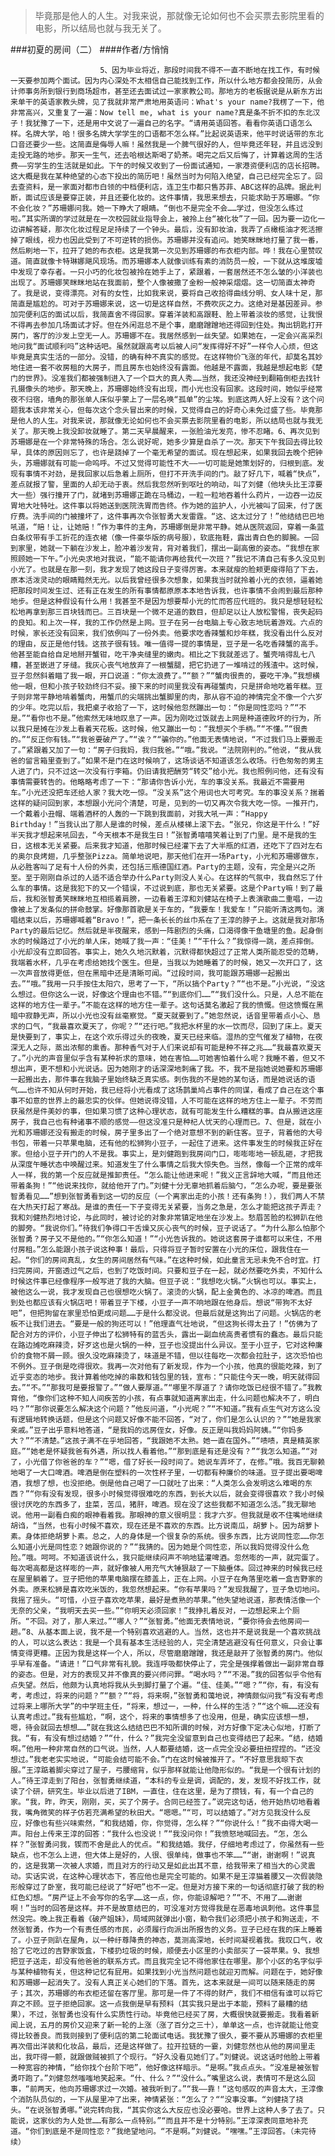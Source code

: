 > 毕竟那是他人的人生。对我来说，那就像无论如何也不会买票去影院里看的电影，所以结局也就与我无关了。

###初夏的房间（二）
####作者/方悄悄

						5、因为毕业将近，那段时间我不得不一直不断地在找工作，有时候一天要参加两个面试。因为内心深处不太相信自己能找到工作，所以什么地方都会投简历，从会计师事务所到银行到商场超市，甚至还去面试过一家家教公司。那地方的老板据说是从新东方出来单干的英语家教头牌，见了我就非常严肃地用英语问：What's your name?我楞了一下，他非常高兴，又重复了一遍：Now tell me, what is your name?真是条不折不扣的东北汉子！我犹豫了一下，还是用中文说了一遍自己的名字。“请用英语回答。看看你英语口语怎么样。名牌大学，哈！很多名牌大学学生的口语都不怎么样。”比起说英语来，他平时说话带的东北口音还要少一些。这简直是侮辱人嘛！虽然我是一个脾气很好的人，但毕竟还年轻，并且远没到走投无路的地步。那天一生气，还去哈根达斯喝了奶茶。喝完之后又后悔了，计算着这周的生活费——穷学生的生活就是如此。下午的时候又收到了一份面试通知，一家港资便利店的店长招聘。这大概是我在某种绝望的心态下投出的简历吧！虽然当时为何陷入绝望，自己已经完全忘了。回去查资料，是一家面对都市白领的中档便利店，连卫生巾都只售苏菲、ABC这样的品牌。据此判断，面试应该是要穿正装，并且还要化妆的。这件事情，我思来想去，只能求助于苏珊娜。“你不会化妆？”苏珊娜问我。她一下睁大了眼睛。“倒也不是完全不会……学过，但没怎么练过啦。”其实所谓的学过就是在一次校园就业指导会上，被拎上台“被化妆”了一回。因为要一边化一边讲解答疑，那次化妆过程足足持续了一个钟头。最后，没有卸妆油，我弄了点橄榄油才死活擦掉了眼线，视力也因此受到了不可逆转的损伤。苏珊娜并没有追问。她笑眯眯地打量了我一番，然后刷地一下，拉开了她的布衣柜。这是我第一次见到苏珊娜的布衣柜内部。哗！我在心里赞叹道。简直就像卡特琳娜飓风现场。而苏珊娜本人就像训练有素的消防员一般，一下就从这堆废墟中发现了幸存者。一只小巧的化妆包被拎在她手上了，紧跟着，一套居然还不怎么皱的小洋装也出现了。苏珊娜笑眯眯地站在我面前，整个人像被撒了金粉一般神采熠熠。这一切简直太神奇了。我是说，变得漂亮。对有的女性，比如我来说，要将自己收拾得曲线分明、女人味十足，那简直是尴尬的。可对于苏珊娜来说，这一切是这样自然，不费吹灰之力。这绝对是基因差异。参加完便利店的面试以后，我简直舍不得回家。穿着洋装和高跟鞋、脸上带着淡妆的感觉，让我恨不得再去参加几场面试才好。但在外闲逛总不是个事，磨磨蹭蹭地还得回到住处。掏出钥匙打开房门，客厅的沙发上空无一人。苏珊娜不在。我居然感到一丝失望。如果她在，一定会兴高采烈地问我“面试顺利吗”这种话吧。虽然就跟高考以后被人问“发挥得好不好”一样令人心烦，但这毕竟是真实生活的一部分。没错，的确有种不真实的感觉。在这样物价飞涨的年代，却莫名其妙地住进一套不收房租的大房子，而且房东也始终没有露面。他越是不露面，我越是想起电影《楚门的世界》。没准我们都被强制进入了一个巨大的真人秀……当然，我还没神经到翻箱倒柜去找针孔摄像头的地步。那天晚上，苏珊娜始终没有出现，而小光也没有回家。这段时间，她似乎经常夜不归宿，墙角的那张单人床似乎蒙上了一层名唤“孤单”的尘埃。到底这两人好上没有？这个问题我本该非常关心，但每次这个念头冒出来的时候，又觉得自己的好奇心未免过盛了些。毕竟那是他人的人生。对我来说，那就像无论如何也不会买票去影院里看的电影，所以结局也就与我无关了。那天晚上我没卸妆就睡了。第二天早晨醒来，一张脸油光发亮，惨不忍睹。6、再次见到苏珊娜是在一个非常特殊的场合。怎么说好呢，她多少算是自杀了一次。那天下午我回去得比较早，具体的原因则忘了，也许是跷掉了一个毫无希望的面试。现在想起来，如果我回去晚个把钟头，苏珊娜就有可能一命呜呼。不过又觉得可能性不大——一切可能是她策划好的，归根到底。发现有事情不对劲，是我回家以后急着上厕所，但打不开洗手间的门。敲了好几下，喊着“快点”，差点就报了警，里面的人却无动于衷。然后我忽然听到呕吐的响动，叫了刘健（他块头比王淳要大一些）强行撞开了门，就堵到苏珊娜正跪在马桶边，一粒一粒地吞着什么药片，一边吞一边反胃地大吐特吐。这件事以将她送到医院洗胃而告终。作为她的监护人，小光被叫了回来，付了医疗费。洗手间的门被撞坏了，这件事再次令张智勇大发雷霆。“这、这太过分了！”他结结巴巴地吼道，“赔！让，让她赔！”作为事件的主角，苏珊娜倒是非常平静。她从医院返回，穿着一条蓝白条纹带有手工折花的连衣裙（像一件豪华版的病号服），软底拖鞋，露出青白色的脚腕。一回到家里，她就一下躺在沙发上，脸冲着沙发背，背对着我们，摆出一副高傲的姿态。“我想在家照顾她一下午。”小光央求地对我说，“能不能请你再给我代一次班？”我记不清自己有多久没见到小光了。也就是在那一刻，我才发现了她这段日子变得厉害。本来就瘦的脸颊更瘦得陷了下去，原本活泼灵动的眼睛黯然无光。以后我曾经很多次想象，如果我当时就拎着小光的衣领，逼着她把那段时间发生过、还有正在发生的所有事情都原原本本地告诉我，也许事情不会闹到最后那种地步。但是这种假设有什么用！我甚至不是因为想要帮小光的忙而答应代班的。我只是想轻轻松松地再拿到那三百块钱而已。三百块是一个微不足道的数目，但却足以让人放松警惕，丧失起码的良知。和上次一样，我的工作仍然是上网。豆子在另一台电脑上专心致志地玩着游戏。六点的时候，家长还没有回来，我们依例叫了一份外卖。他要求吃香辣蟹和炒年糕，我没看出什么反对的理由，反正是他付钱。这孩子很有钱。唯一值得一提的事情是，豆子是一名吃香辣蟹的高手。他甚至能自给自足地掰开蟹钳，吃干净夹缝里的嫩肉。相比之下我就差远了。蟹壳啃得乱七八糟，甚至嵌进了牙缝。我灰心丧气地放弃了一根蟹腿，把它扔进了一堆啃过的残渣中。这时候，豆子忽然斜着瞄了我一眼，开口说道：“你太浪费了。”“额？”“蟹肉很贵的，要吃干净。”我想横他一眼，但和小孩子较劲终归不妥。接下来的时间里我没有再碰蟹肉，只是拼命地吃着年糕。豆子则非常平静地啃着蟹肉，用蟹爪的尖端挑出蟹脚里的肉，那从容不迫的神情完全不像一个六岁的少年。吃完以后，我把桌子收拾了一下，这时候他忽然蹦出一句：“你是同性恋吗？”“不是。”“看你也不是。”他索然无味地叹息了一声。因为刚吃过饭就去上网是种道德败坏的行为，所以我只是摊在沙发上看着天花板。这时候，他又蹦出一句：“我想买个手柄。”“不懂。”“很贵的。”“反正你有钱。”“我爸要破产了。”“诶？”“骗你的。”他面无表情地说，“不过我们马上要搬走了。”紧跟着又加了一句：“房子归我妈，我归我爸。”“哦。”我说。“法院刚判的。”他说，“我从我爸的留言箱里查到了。”如果不是门在这时候响了，这场谈话不知道该怎么收场。行色匆匆的男主人进了门，只不过这一次没有行李箱。仍旧请我把酬劳“转交”给小光。我也照例问他，还有没有事情需要转告的。他略略考虑了一下：“那请你告诉小光，车的事没关系。我最近不需要用车。”小光还没把车还给人家？我大吃一惊。“没关系”这个用词也大可考究。车的事没关系？揣着这样的疑问回到家，本想跟小光问个清楚，可是，见到的一切又再次令我大吃一惊。一推开门，一个戴着小丑帽、端着酒杯的人轰的一下跳到我面前，对我大吼一声：“Happy Birthday！”当我认出了那人是谁的时候，差点从楼梯上滚下去。“张兄，你这是干什么！”好半天我才想起来吼回去，“今天根本不是我生日！”张智勇嘻嘻笑着让到了门里。是不是我的生日，这根本无关紧要。后来我才知道，他那时候已经灌下去了大半瓶的红酒，还吃下了四对左右的奥尔良烤翅，几乎整张Pizza。简单地说吧，那天他们在开一场Party，小光和苏珊娜做东，从必胜客叫了足有十人份的外卖，还包括三瓶德国红酒。Party的主题，没有，完全是兴之所至。至于刚刚自杀过的人适不适合举办什么Party则没人关心。在这样的气氛中，我自然忘了什么车的事情。这是我犯下的又一个错误，不过说到底，那也无关紧要。这是个Party嘛！到了最后，我和张智勇笑眯眯地互相揽着肩膀，一边看着王淳和刘健站在椅子上表演歌曲二重唱，一边像被上了发条似的拼命鼓掌。好像那首歌是关于车的，“我要车！我爱车！”只能听清这两句。演唱结束以后，苏珊娜喊着“Bravo！”，把一条长长的丝巾系在了王淳的脖子上。这就是我对那场Party的最后记忆。然后就是半夜醒来，感到一阵剧烈的头痛，口渴得像干鱼塘里的鱼。起身倒水的时候路过了小光的单人床，她喊了我一声：“佳美！”“干什么？”我惊得一跳，差点摔倒。小光却没有立即回答。事实上，她久久地沉默着，沉默得都快超过了正常人类所能忍受的范畴，我端着水杯，几乎在考虑给她找个医生。但是，当我以为她睡着了的时候，她又一次开口了，这一次声音放得更低，但在黑暗中还是清晰可闻。“过段时间，我可能跟苏珊娜一起搬出去。”“哦。”我用一只手按住太阳穴，思考了一下，“所以搞个Party？”“也不是。”小光说，“没这么想过。但你这么一说，好像这个理由也不错。”“到底你们……”“我们没什么。只是，人总不能在这样的地方住一辈子。”不能在这样的地方住一辈子。这句话莫名激起了我的愤慨。但这愤慨在黑暗中寂静无声，所以小光也没有丝毫察觉。“夏天就要到了。”她忽然说，话音里带着点小心、恳求的口气，“我最喜欢夏天了，你呢？”“还行吧。”我把水杯里的水一饮而尽，回到了床上。夏天是快要到了，事实上，在这个欢乐得过头的夜晚，夏天已经来临。湿热的空气催发了植物，在夜深无人之际，蒸出浓郁的熏香。那种香气对于人们来说却有可能是种不祥之兆……“我最喜欢夏天了。”小光的声音里似乎含有某种祈求的意味，她在害怕……可她害怕着什么呢？我睡不着，但又不想出声，更不想和小光说话。因为她刚才的话深深地刺痛了我。不，我不是指她说她要和苏珊娜一起搬出去，那件事在我脑子里始终缺乏真实感。刺伤我的不是她的某句话，而是她说话的语气……也许不知从何时开始，我已经将小光看成了这场鹊巢鸠占事件的同谋，看成了自己在这个事事不如意的世界上的最忠实的伙伴。但她说得没错，人不可能在这样的地方住上一辈子。不劳而获虽然是件美妙的事，但如果习惯了这种心理状态，就有可能发生什么糟糕的事。自从搬进这座房子，我自己也有种诸事不顺的感觉——但这没准只是种杞人忧天的心理而已。7、但是，就在小光和苏珊娜还没有搬走的时候，房子里多出了一个绝对意想不到的新住客。豆子，背着他的大号书包，带着一只苹果电脑，还有他的松狮狗小豆子，一起住了进来。这件事发生的时候我正好在家。但给小豆子开门的人不是我。事实上，是刘健跑到我房间门口，嘭嘭嘭地一顿乱砸，才把我从深度午睡状态中唤醒过来。知道发生了什么事情之后我大惊失色。当然，像每一个正常的成年人一样，我的第一个反应就是推卸责任。“怎么能让他进来呢！”我义正言辞地大喊，“而且他还带着条狗！”“他说来找你，就给他开了门。”刘健十分无辜地抓着后脑勺，“怎么办呢，要是要张智勇看见……”想到张智勇看到这一切的反应（一个离家出走的小孩！还有条狗！），我们两人不禁在大热天打起了寒战。是谁的责任一下子变得无关紧要，当务之急是，怎么才能把这孩子弄走？我和刘健热烈地讨论，与此同时，被讨论的对象非常镇定地坐在沙发上。愁眉苦脸的松狮趴在他的脚旁。“我说你们。”待我们争得口干舌燥又灰心丧气的时候，豆子说话了。“为什么那么怕那个张智勇？房子又不是他的。”“你怎么知道！”“小光告诉我的。她说这套房子谁都可以来住，不用付房租。”怎么能跟小孩子说这种事！最后，只得将豆子暂时安置在小光的床位，跟我住在一起。“你们的房间真乱，女生的房间居然有气味。”在这种时候，如此童言无忌未免不合时宜。打扫完房间，开窗透过气之后，也到了吃饭时间。只要和豆子在一起，就必然要吃外卖，不知什么时候这件事已经像程序一般写进了我的大脑。但豆子说：“我想吃火锅。”火锅也可以。事实上，被他这么一说，我才发现自己也很想吃火锅了。滚烫的火锅，配上金黄色的、冰凉的啤酒。而且到处也都应该有火锅店吧！带着豆子下楼，小豆子一声不响地跟在他身后。想说“带狗不太好吧”，但把狗留在家里恐怕更成问题……于是什么都没说。但最后就是这狗出了问题。火锅店的老板不让我们进去。“要是一般的狗还可以！”他理直气壮地说，“但这狗长得太丑了！”仿佛为了配合对方的评价，小豆子伸出了松狮特有的蓝舌头，露出一副血统高贵者惯有的蠢态。最后只能在路边摊吃麻辣烫，好歹这也是火锅的一种，豆子也没提出什么异议。至于小豆子，它对这种廉价的食物不屑一顾。很久没吃麻辣烫了，味道是不错，但以往每吃一次都会拉肚子，这次恐怕也不例外。豆子倒是吃得很欢。我再一次对他有了新发现，作为一个小孩，他真的很能吃辣，到了近乎变态的地步。我计算着他吃掉的串数和钱包里的钱，宣布：“只能住今天一晚，明天就得回去。”“不。”“那我可是要报警了。”“做人要厚道。”“哪里不厚道了？请你吃饭已经很不错了。”我教育他，“像你们这种不知人间疾苦的小孩，有点事就知道离家出走，什么问题也解决不了，明白吗？”“那你说要怎么解决这个问题？”他反问道，“小光呢？”“不知道。”我有点生气对方这么没有逻辑地转换话题，但是这个问题又好像不能不回答，“对了，你们是怎么认识的？”“她是我家亲戚。”豆子出乎意料地答道，“是我妈的远房侄女，好像。反正是叫我妈妈阿姨。”“你妈多大？”“不清楚。”这孩子满不在乎地回答，“我跟她不太熟。她一直在国外。”“啧啧，真是精英家庭。”“她老是怀疑我爸有外遇，所以找人看着他。”“那到底是有还是没有？”“我怎么知道。”“对了，小光借了你爸爸的车？”“嗯，借了好长一段时间了。她说车弄坏了，在修。”哦。我百无聊赖地喝了一大口啤酒。啤酒是倒在塑料的一次性杯子里，一切都有种廉价的味道。豆子提出要喝啤酒，我想了想，也没拒绝。倒是他自己喝了一口就吐了出来：“人类怎么会发明这么难喝的东西？”“你有没有发现，很多小时候觉得很难吃的东西，到长大以后，就会变得很喜欢？我小时候很讨厌吃的东西多了，韭菜，苦瓜，猪肝，啤酒。现在没了这些我都不知道怎么活。”我无聊地说。他用一副看白痴的眼神看着我。那眼神的意义很明显：我才六岁。但我就是收不住嘴地继续胡诌，“当然，也有小时候不喜欢，现在还是不喜欢的东西。比方说南瓜，胡萝卜。因为胡萝卜素。身体拒绝胡萝卜素。总之，人的身体是一个很复杂的系统。很多东西，比方说同性恋……你怎么知道小光是同性恋？她跟你说的？”“我猜的。因为她是个同性恋，所以我妈觉得没什么危险。”哦。呵呵。不知道该说什么，我只能继续闷声不响地猛灌啤酒。忽然嘭的一声，就完蛋了。每次喝高都是这样嘭的一声，就好像被人用充气大锤狠敲了一下脑垂体。回过神来的时候我已经在屋里躺着了。豆子把他的苹果电脑摆在膝盖上，正在上网。小豆子在角落里吃着一盒吉野家的外卖。原来松狮是喜欢吃米饭的，我忽然想起来。“你有苹果吗？”发现我醒了，豆子急切地问。我摇了摇头。“可惜，小豆子喜欢吃苹果，最好是煮熟的苹果。”他失望地说道，那表情活像一个无奈的父亲，“我明天去买一些。”“你明天必须回家！”我挣扎着反对，一边想起来上个厕所。“不回。对了，那人来过。”“哪人？”“张智勇。”他面无表情地说，“要你待会去他房间一趟。”8、从基本面上说，我不是一个特别喜欢逃避的人。当然，这也并不是说我是一个喜欢挑战的人，可以这么表达：我是一个具有基本生活经验的人，完全清楚逃避没有任何意义，只会让事情变得更糟。正因为我是这样一个人，所以，尽管磨磨蹭蹭，我还是敲开了张智勇的房门。他似乎早有准备。“请进！”口气非常有礼貌。我连呼吸都快停止了，完全是强撑着做出一副非常自尊的姿态。但是，对方的表现又并不像真的要兴师问罪。“喝水吗？”“不渴。”我的回答似乎令他有点失望。然后，他颇为认真地将我从头到脚打量了个遍。“佳、佳美。”“嗯？”“你，有，有没有考，考虑过，将来的问题？”“额？”“将，将来啊，”张智勇和蔼地说，神情颇似问我“有没有考虑过将来上哪所大学”的中学班主任，“将来，想过一，一种，什么样的生活？”“这个嘛……还没有认真考虑过。”我有些尴尬，“啊，这个，将来的事情想多了也没用，但是，确实应该想一想，嗯，待会就回去想想……”就在我这么结结巴巴不知所谓的时候，对方好像下定决心似地，打断了我。“有，有没有想过结婚？”“什，什么？”我完全没留意到自己也变得结巴了起来。“结，结婚啊。”他用一种非常自然的口气说。当然，人人都要结婚，这一点完全没必要扭扭捏捏的。“还没想过。”我老老实实地说，“可能会结可能不会。”门在这时候被推开了。“不好意思我晾下衣服。”王淳踮着脚尖穿过了屋子，弓腰缩背，似乎那样就能让他隐形似的。“我是一个很有计划的人。”待王淳走到了阳台，张智勇继续道，“本科的专业是调，调配的，发，发现不好找工作，就读了个研，研究生。毕业以后进了IBM，一直住，住在这里，是为了攒钱，有，有一个自己的家。“我，昨，昨天，刚刚，买，买了个房子。合同已经签了。”说完这句话，他开始热切地看着我，嘴角微笑的样子仿若充满希望的秋田犬。“嗯嗯。”“可，可以结婚了。”对方见我没什么反应，好像也有些兴味索然，“和我结婚，你，你觉得，怎么样？”“你说什么！”我不由得大喝一声。阳台上传来王淳的回答：“我什么也没说！”“我没问你！”我愤怒地喊回去。“怎，怎么样？”张智勇问我，锲而不舍是此人的优点。“和我结婚。我仔，仔细地考虑过了，你虽然有一些缺点，也不怎么上进，但大体上是好的，人很、很单纯，做事也不笨……”“谢，谢谢啊！”说真的，这是我第一次被人求婚，而且对方的行动又是如此出其不意，给我带来了相当大的心灵震动。实话实说，在这种心理状态下，答应他也是完全可能的。如果不是王淳猫着腰又一次假装隐形般穿过了卧室，我可能已经说了“好吧”也不一定。但是对方接下来的一句话彻底打破了我的粉红色幻想。“房产证上不会写你的名字……这一点，你，你能谅解吧？”“不、不用了……谢谢啊！”当时的回答是这样。并不是故意结巴的，可没准对方觉得我是在恶毒地讽刺他。这件事显然没完。晚上我正看着《破产姐妹》，局域网就弹出小窗，勒令我们必须把小孩子和狗送走，不然张智勇，作为一个有责任感的市民，必须履行向派出所报告的义务。豆子已经在我的床上睡着了。小豆子则趴在屋角，以一种纡尊降贵的神态，莫测高深地，长时间凝视着我。我叹口气，收拾了它吃过的吉野家饭盒，下楼扔垃圾的时候，顺便去小区里的小卖部买了一袋苹果。9、我想把豆子送走，却没有他爸爸的联系方式。而且我完全记不得他家住在哪里。那个小区的名字似乎与某种植物有关，但这种记忆有屁用。如果找到小光当然问题也就迎刃而解。问题在于，她好像和苏珊娜一起消失了。没有人真正关心她们的下落。首先，这本来就是一间可以随来随走的房子；其次，苏珊娜的布衣柜还留在客厅里。那可是一件了不得的财产，我们不相信有谁可以将它弃之不顾。豆子拒绝回家。这一点我倒是早有预料（其实我只是出于本能，预料了最糟的结果），不过，张智勇也没有什么实质性行动。毕竟他已经买了房，大概很快就要搬走。我看着新闻上说，五月的房价又迎来了新一轮的上涨（涨了百分之三十），单单这一点，也许就能让他变得比较善良。而我则接到了便利店的第二轮面试电话。我犹豫了很久，要不要从苏珊娜的衣柜里再次借出洋装和化妆品，最后，还是这样做了。拉开拉链的一霎，刘健忽然也从他的房间里走出，我吓得一颤，就跟做贼被抓了个现行。“好久没看见她们了。”刘健说。说这话时他脸上带着一种宽容的神情，“给你找个台阶下吧”，他好像这样暗示。“是啊。”我点点头。“没准是被张智勇吓跑了。”刘健忽然嗤嗤地笑起来。“什、什么？”“没什么。”嘴里这么说，表情可不是这么回事，“前两天，他向苏珊娜求过一次婚。被我听到了。”“我——靠！“这句感叹的声音太大，王淳像个消防队员似的，一下从屋里冲了出来，神情紧张：“怎么了？““没事没事。“刘健挠了挠头。“在说张智勇哪。”说完转向我，“其实你这么大反应也没必要哈。世界上这种人多了去了。只能说，这家伙的为人处世……有那么一点特别。”“而且并不是十分特别。”王淳深表同意地补充道。“你们到底是不是同性恋？”我绝望地问。“不是啊。”刘健说。“嘿嘿。”王淳回答。（未完待续） 